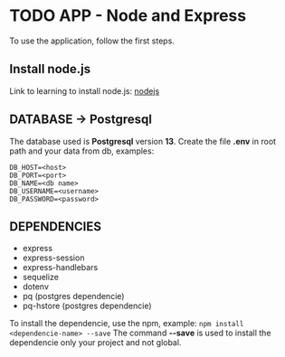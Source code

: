 # TODO APP - Node and Express   

To use the application, follow the first steps.

## Install node.js
Link to learning to install node.js:
[nodejs](https://nodejs.org)

## DATABASE -> Postgresql
The database used is **Postgresql** version **13**.
Create the file **.env** in root path and your data from db, examples:   
```
DB_HOST=<host>
DB_PORT=<port>
DB_NAME=<db name>
DB_USERNAME=<username>
DB_PASSWORD=<password>
```

## DEPENDENCIES
* express
* express-session
* express-handlebars
* sequelize
* dotenv
* pq (postgres dependencie)
* pq-hstore (postgres dependencie)

To install the dependencie, use the npm, example:
`
npm install <dependencie-name> --save
`
The command **--save** is used to install the dependencie only your project and not global.